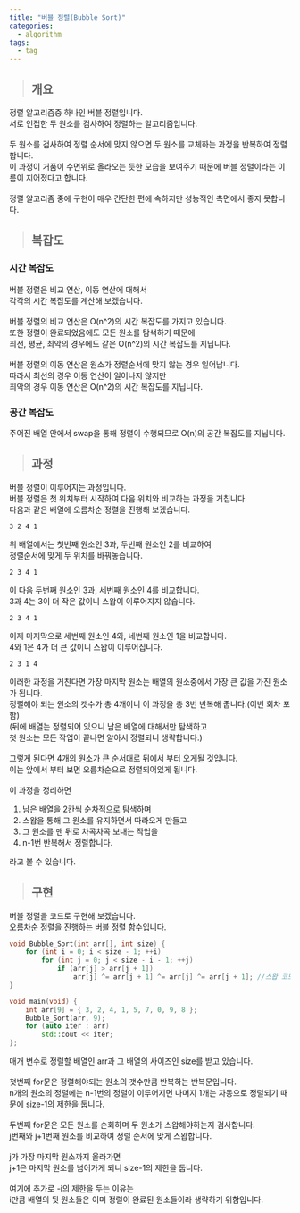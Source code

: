 ```yaml
---
title: "버블 정렬(Bubble Sort)"
categories:
  - algorithm
tags:
  - tag
---
```

> ## 개요

정렬 알고리즘중 하나인 버블 정렬입니다.<br>
서로 인접한 두 원소를 검사하여 정렬하는 알고리즘입니다.<br>
<br>
두 원소를 검사하여 정렬 순서에 맞지 않으면 두 원소를 교체하는 과정을 반복하여 정렬합니다.<br>
이 과정이 거품이 수면위로 올라오는 듯한 모습을 보여주기 때문에 버블 정렬이라는 이름이 지어졌다고 합니다.<br>
<br>
정렬 알고리즘 중에 구현이 매우 간단한 편에 속하지만 성능적인 측면에서 좋지 못합니다.<br>

> ## 복잡도

### 시간 복잡도
버블 정렬은 비교 연산, 이동 연산에 대해서<br>
각각의 시간 복잡도를 계산해 보겠습니다.<br>
<br>
버블 정렬의 비교 연산은 O(n^2)의 시간 복잡도를 가지고 있습니다.<br>
또한 정렬이 완료되었음에도 모든 원소를 탐색하기 때문에<br>
최선, 평균, 최악의 경우에도 같은 O(n^2)의 시간 복잡도를 지닙니다.<br>
<br>
버블 정렬의 이동 연산은 원소가 정렬순서에 맞지 않는 경우 일어납니다.<br>
따라서 최선의 경우 이동 연산이 일어나지 않지만<br>
최악의 경우 이동 연산은 O(n^2)의 시간 복잡도를 지닙니다.
### 공간 복잡도
주어진 배열 안에서 swap을 통해 정렬이 수행되므로 O(n)의 공간 복잡도를 지닙니다.
> ## 과정

버블 정렬이 이루어지는 과정입니다.<br>
버블 정렬은 첫 위치부터 시작하여 다음 위치와 비교하는 과정을 거칩니다.<br>
다음과 같은 배열에 오름차순 정렬을 진행해 보겠습니다.
```
3 2 4 1
```
위 배열에서는 첫번째 원소인 3과, 두번째 원소인 2를 비교하여<br>
정렬순서에 맞게 두 위치를 바꿔놓습니다.
```
2 3 4 1
```
이 다음 두번째 원소인 3과, 세번째 원소인 4를 비교합니다.<br>
3과 4는 3이 더 작은 값이니 스왑이 이루어지지 않습니다.
```
2 3 4 1
```
이제 마지막으로 세번째 원소인 4와, 네번째 원소인 1을 비교합니다.<br>
4와 1은 4가 더 큰 값이니 스왑이 이루어집니다.
```
2 3 1 4
```
이러한 과정을 거친다면 가장 마지막 원소는 배열의 원소중에서 가장 큰 값을 가진 원소가 됩니다.<br>
정렬해야 되는 원소의 갯수가 총 4개이니 이 과정을 총 3번 반복해 줍니다.(이번 회차 포함)<br>
(뒤에 배열는 정렬되어 있으니 남은 배열에 대해서만 탐색하고<br>
첫 원소는 모든 작업이 끝나면 알아서 정렬되니 생략합니다.)<br>
<br>
그렇게 된다면 4개의 원소가 큰 순서대로 뒤에서 부터 오게될 것입니다.<br>
이는 앞에서 부터 보면 오름차순으로 정렬되어있게 됩니다.<br>
<br>
이 과정을 정리하면<br>
1. 남은 배열을 2칸씩 순차적으로 탐색하며
2. 스왑을 통해 그 원소를 유지하면서 따라오게 만들고
3. 그 원소를 맨 뒤로 차곡차곡 보내는 작업을
4. n-1번 반복해서 정렬합니다.

라고 볼 수 있습니다.
> ## 구현

버블 정렬을 코드로 구현해 보겠습니다.<br>
오름차순 정렬을 진행하는 버블 정렬 함수입니다.

```cpp
void Bubble_Sort(int arr[], int size) {
	for (int i = 0; i < size - 1; ++i)
		for (int j = 0; j < size - i - 1; ++j)
			if (arr[j] > arr[j + 1])
				arr[j] ^= arr[j + 1] ^= arr[j] ^= arr[j + 1]; //스왑 코드
}
```
```cpp
void main(void) {
	int arr[9] = { 3, 2, 4, 1, 5, 7, 0, 9, 8 };
	Bubble_Sort(arr, 9);
	for (auto iter : arr)
		std::cout << iter;
};
```
매개 변수로 정렬할 배열인 arr과 그 배열의 사이즈인 size를 받고 있습니다.<br>
<br>
첫번째 for문은 정렬해야되는 원소의 갯수만큼 반복하는 반복문입니다.<br>
n개의 원소의 정렬에는 n-1번의 정렬이 이루어지면 나머지 1개는 자동으로 정렬되기 때문에 size-1의 제한을 둡니다.<br>
<br>
두번째 for문은 모든 원소를 순회하며 두 원소가 스왑해야하는지 검사합니다.<br>
j번째와 j+1번째 원소를 비교하여 정렬 순서에 맞게 스왑합니다.<br>
<br>
j가 가장 마지막 원소까지 올라가면<br>
j+1은 마지막 원소를 넘어가게 되니 size-1의 제한을 둡니다.<br>
<br>
여기에 추가로 -i의 제한을 두는 이유는<br>
i만큼 배열의 뒷 원소들은 이미 정렬이 완료된 원소들이라 생략하기 위함입니다.
